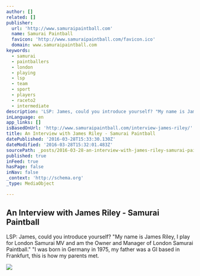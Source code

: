 ```yaml
---
author: []
related: []
publisher:
  url: 'http://www.samuraipaintball.com'
  name: Samurai Paintball
  favicon: 'http://www.samuraipaintball.com/favicon.ico'
  domain: www.samuraipaintball.com
keywords:
  - samurai
  - paintballers
  - london
  - playing
  - lsp
  - team
  - sport
  - players
  - raceto2
  - intermediate
description: 'LSP: James, could you introduce yourself? "My name is James Riley, I play for London Samurai MV and am the Owner and Manager of London Samurai Paintball." "I was born in Germany in 1975, my father was a GI based in Frankfurt, this is how my parents met.'
inLanguage: en
app_links: []
isBasedOnUrl: 'http://www.samuraipaintball.com/interview-james-riley/'
title: An Interview with James Riley - Samurai Paintball
datePublished: '2016-03-28T15:33:30.130Z'
dateModified: '2016-03-28T15:32:01.483Z'
sourcePath: _posts/2016-03-28-an-interview-with-james-riley-samurai-paintball.md
published: true
inFeed: true
hasPage: false
inNav: false
_context: 'http://schema.org'
_type: MediaObject

---
```

<article style=""><h1>An Interview with James Riley - Samurai Paintball</h1><p>LSP: James, could you introduce yourself? "My name is James Riley, I play for London Samurai MV and am the Owner and Manager of London Samurai Paintball." "I was born in Germany in 1975, my father was a GI based in Frankfurt, this is how my parents met.</p><img src="http://www.samuraipaintball.com/wp-content/uploads/2014/03/Lex-Interview-Playing2012-2L.jpg" /></article>